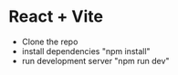 # React + Vite

- Clone the repo
- install dependencies "npm install"
- run development server "npm run dev"
